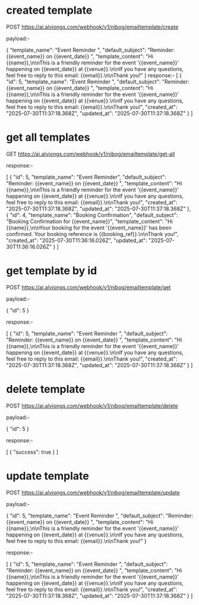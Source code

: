 # created template

POST https://ai.alviongs.com/webhook/v1/nibog/emailtemplate/create

payload:- 

{
  "template_name": "Event Reminder ",
  "default_subject": "Reminder: {{event_name}} on {{event_date}} ",
  "template_content": "Hi {{name}},\n\nThis is a friendly reminder for the event '{{event_name}}' happening on {{event_date}} at {{venue}}.\n\nIf you have any questions, feel free to reply to this email: {{email}}.\n\nThank you!"
}
response:- 
[
    {
        "id": 5,
        "template_name": "Event Reminder ",
        "default_subject": "Reminder: {{event_name}} on {{event_date}} ",
        "template_content": "Hi {{name}},\n\nThis is a friendly reminder for the event '{{event_name}}' happening on {{event_date}} at {{venue}}.\n\nIf you have any questions, feel free to reply to this email: {{email}}.\n\nThank you!",
        "created_at": "2025-07-30T11:37:18.368Z",
        "updated_at": "2025-07-30T11:37:18.368Z"
    }
]





# get all templates

GET https://ai.alviongs.com/webhook/v1/nibog/emailtemplate/get-all


response:- 

[
    {
        "id": 5,
        "template_name": "Event Reminder",
        "default_subject": "Reminder: {{event_name}} on {{event_date}} ",
        "template_content": "Hi {{name}},\n\nThis is a friendly reminder for the event '{{event_name}}' happening on {{event_date}} at {{venue}}.\n\nIf you have any questions, feel free to reply to this email: {{email}}.\n\nThank you!",
        "created_at": "2025-07-30T11:37:18.368Z",
        "updated_at": "2025-07-30T11:37:18.368Z"
    },
    {
        "id": 4,
        "template_name": "Booking Confirmation",
        "default_subject": "Booking Confirmation for {{event_name}}",
        "template_content": "Hi {{name}},\n\nYour booking for the event '{{event_name}}' has been confirmed. Your booking reference is {{booking_ref}}.\n\nThank you!",
        "created_at": "2025-07-30T11:36:16.026Z",
        "updated_at": "2025-07-30T11:36:16.026Z"
    }
]



# get template by id

POST https://ai.alviongs.com/webhook/v1/nibog/emailtemplate/get

payload:- 

{
    "id": 5
}

response:- 

[
    {
        "id": 5,
        "template_name": "Event Reminder ",
        "default_subject": "Reminder: {{event_name}} on {{event_date}} ",
        "template_content": "Hi {{name}},\n\nThis is a friendly reminder for the event '{{event_name}}' happening on {{event_date}} at {{venue}}.\n\nIf you have any questions, feel free to reply to this email: {{email}}.\n\nThank you!",
        "created_at": "2025-07-30T11:37:18.368Z",
        "updated_at": "2025-07-30T11:37:18.368Z"
    }
]




# delete template

POST https://ai.alviongs.com/webhook/v1/nibog/emailtemplate/delete

payload:- 

{
    "id": 5
}

response:- 

[
    {
        "success": true
    }
]







# update template

POST https://ai.alviongs.com/webhook/v1/nibog/emailtemplate/update

payload:- 

{
    "id": 5,
    "template_name": "Event Reminder ",
    "default_subject": "Reminder: {{event_name}} on {{event_date}} ",
"template_content": "Hi {{name}},\n\nThis is a friendly reminder for the event '{{event_name}}' happening on {{event_date}} at {{venue}}.\n\nIf you have any questions, feel free to reply to this email: {{email}}.\n\nThank you!"
}

response:- 

[
    {
        "id": 5,
        "template_name": "Event Reminder ",
        "default_subject": "Reminder: {{event_name}} on {{event_date}} ",
"template_content": "Hi {{name}},\n\nThis is a friendly reminder for the event '{{event_name}}' happening on {{event_date}} at {{venue}}.\n\nIf you have any questions, feel free to reply to this email: {{email}}.\n\nThank you!",
        "created_at": "2025-07-30T11:37:18.368Z",
"updated_at": "2025-07-30T11:37:18.368Z"
    }
]




